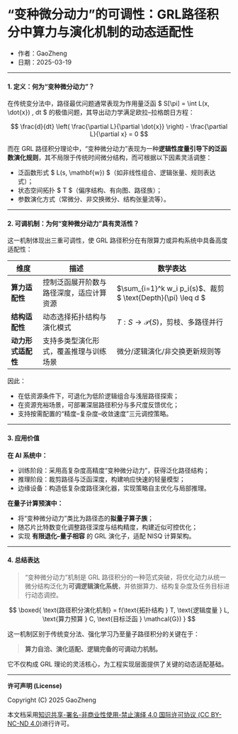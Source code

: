 # **“变种微分动力”的可调性：GRL路径积分中算力与演化机制的动态适配性**

- 作者：GaoZheng
- 日期：2025-03-19

---

#### **1. 定义：何为“变种微分动力”？**

在传统变分法中，路径最优问题通常表现为作用量泛函 $ S[\pi] = \int L(x, \dot{x}) \, dt $ 的极值问题，其导出动力学满足欧拉–拉格朗日方程：

$$
\frac{d}{dt} \left( \frac{\partial L}{\partial \dot{x}} \right) - \frac{\partial L}{\partial x} = 0
$$

而在 GRL 路径积分理论中，“变种微分动力”表现为一种**逻辑性度量引导下的泛函数演化规则**，其不局限于传统时间微分结构，而可根据以下因素灵活调整：

- 泛函数形式 $ L(s, \mathbf{w}) $（如非线性组合、逻辑张量、规则表达式）；
- 状态空间拓扑 $ T $（偏序结构、有向图、路径族）；
- 参数演化方式（常微分、非交换微分、结构张量流等）。

---

#### **2. 可调机制：为何“变种微分动力”具有灵活性？**

这一机制体现出三重可调性，使 GRL 路径积分在有限算力或异构系统中具备高度适配性：

| 维度 | 描述 | 数学表达 |
|------|------|-----------|
| **算力适配性** | 控制泛函展开阶数与路径深度，适应计算资源 | $\sum_{i=1}^k w_i p_i(s)$、裁剪 $ \text{Depth}(\pi) \leq d $ |
| **结构适配性** | 动态选择拓扑结构与演化模式 | $T: S \rightarrow \mathcal{P}(S)$，剪枝、多路径并行 |
| **动力形式适配性** | 支持多类型演化形式，覆盖推理与训练场景 | 微分/逻辑演化/非交换更新规则等 |

因此：
- 在低资源条件下，可退化为低阶逻辑组合与浅层路径探索；
- 在资源充裕场景，可部署深层路径积分与多尺度反馈优化；
- 支持按需配置的“精度–复杂度–收敛速度”三元调控策略。

---

#### **3. 应用价值**

**在 AI 系统中：**

- 训练阶段：采用高复杂度高精度“变种微分动力”，获得泛化路径结构；
- 推理阶段：裁剪路径与泛函深度，构建响应快速的轻量模型；
- 边缘设备：构造低复杂度路径演化器，实现策略自主优化与局部推理。

**在量子计算预演中：**

- 将“变种微分动力”类比为路径态的**拟量子算子族**；
- 随芯片比特数变化调整路径深度与结构精度，构建近似可控优化；
- 实现 **有限退化–量子相容** 的 GRL 演化子，适配 NISQ 计算架构。

---

#### **4. 总结表达**

> “变种微分动力”机制是 GRL 路径积分的一种范式突破，将优化动力从统一微分结构泛化为**可调逻辑演化系统**，并依据算力、结构复杂度及任务目标进行动态调控。

$$
\boxed{
\text{路径积分演化机制} = f(\text{拓扑结构 } T, \text{逻辑度量 } L, \text{算力预算 } C, \text{目标泛函 } \mathcal{G})
}
$$

这一机制区别于传统变分法、强化学习乃至量子路径积分的关键在于：

> **算力自洽、演化适配、逻辑完备的可调动力机制。**

它不仅构成 GRL 理论的灵活核心，为工程实现层面提供了关键的动态适配基础。

---

**许可声明 (License)**

Copyright (C) 2025 GaoZheng 

本文档采用[知识共享-署名-非商业性使用-禁止演绎 4.0 国际许可协议 (CC BY-NC-ND 4.0)](https://creativecommons.org/licenses/by-nc-nd/4.0/deed.zh-Hans)进行许可。
